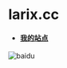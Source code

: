 # larix.cc

* #### [我的站点](https://larix.cc/ "Twilight Summer")  

![baidu](http://www.baidu.com/img/bdlogo.gif)  

